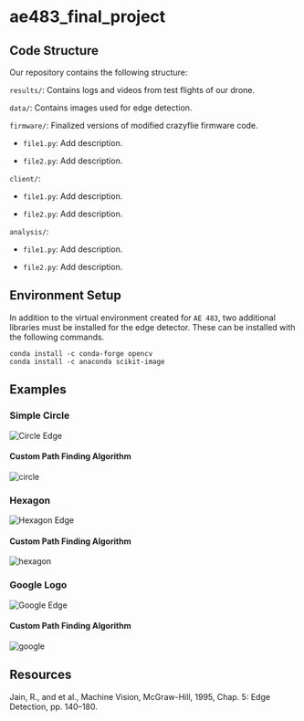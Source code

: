 # ae483_final_project

## Code Structure

Our repository contains the following structure:

```results/```: Contains logs and videos from test flights of our drone.

```data/```: Contains images used for edge detection.

```firmware/```: Finalized versions of modified crazyflie firmware code.

- ```file1.py```: Add description.

- ```file2.py```: Add description.

```client/```:

- ```file1.py```: Add description.

- ```file2.py```: Add description.

```analysis/```: 

- ```file1.py```: Add description.

- ```file2.py```: Add description.

## Environment Setup

In addition to the virtual environment created for `AE 483`, two additional libraries must be installed for the edge detector.  These can be installed with the following commands.

```
conda install -c conda-forge opencv
conda install -c anaconda scikit-image
```


## Examples

### Simple Circle

![Circle Edge](https://user-images.githubusercontent.com/60635839/205718195-9ba7f97a-6c8a-4e2d-a083-b9ce3576ed5d.png)

#### Custom Path Finding Algorithm
![circle](https://user-images.githubusercontent.com/60635839/205718618-ce949293-25b9-44db-b8ef-e3e3c2efc36e.gif)

### Hexagon


![Hexagon Edge](https://user-images.githubusercontent.com/60635839/205718227-a0515f06-d38e-48af-b2c0-53e8b0037d5f.png)

#### Custom Path Finding Algorithm
![hexagon](https://user-images.githubusercontent.com/60635839/205718598-8e425c3d-336d-44a0-92d6-8ce9a1dbdb6f.gif)

### Google Logo

![Google Edge](https://user-images.githubusercontent.com/60635839/205718163-b6124139-0873-447a-a624-d01f2e18532c.png)

#### Custom Path Finding Algorithm

![google](https://user-images.githubusercontent.com/60635839/205718544-fc666cd8-1dac-46e6-af81-5c2d2a3366c3.gif)

## Resources

Jain, R., and et al., Machine Vision, McGraw-Hill, 1995, Chap. 5: Edge Detection, pp. 140–180.
